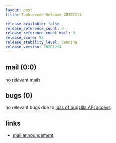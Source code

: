 ```yaml
---
layout: post
title: Tumbleweed Release 20201214

release_available: false
release_reference_count: 0
release_reference_count_mail: 0
release_score: 98
release_stability_level: pending
release_version: 20201214
---
```


## mail (0:0)

no relevant mails

## bugs (0)

<!--more-->

no relevant bugs due to [loss of bugzilla API access](https://bugzilla.opensuse.org/show_bug.cgi?id=1157722)



## links

- [mail announcement](https://github.com/boombatower/tumbleweed-review/issues/10)
